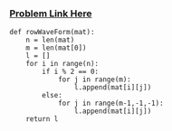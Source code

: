 ### [Problem Link Here](https://www.codingninjas.com/codestudio/guided-paths/data-structures-algorithms/content/118821/offering/1381907)

```
def rowWaveForm(mat):
    n = len(mat)
    m = len(mat[0])
    l = []
    for i in range(n):
        if i % 2 == 0:
            for j in range(m):
                l.append(mat[i][j])
        else:
            for j in range(m-1,-1,-1):
                l.append(mat[i][j])
    return l
```
